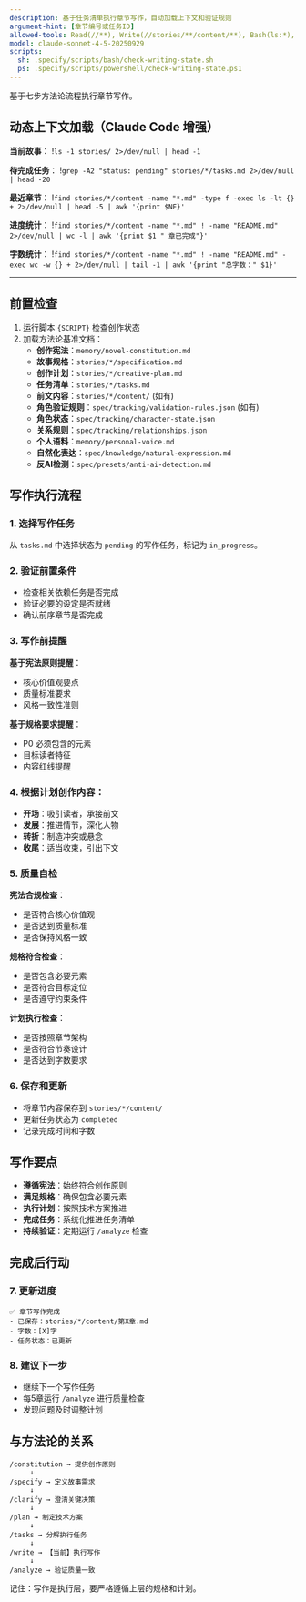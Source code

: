 ```yaml
---
description: 基于任务清单执行章节写作，自动加载上下文和验证规则
argument-hint: [章节编号或任务ID]
allowed-tools: Read(//**), Write(//stories/**/content/**), Bash(ls:*), Bash(find:*), Bash(wc:*), Bash(grep:*), Bash(*)
model: claude-sonnet-4-5-20250929
scripts:
  sh: .specify/scripts/bash/check-writing-state.sh
  ps: .specify/scripts/powershell/check-writing-state.ps1
---
```


基于七步方法论流程执行章节写作。

## 动态上下文加载（Claude Code 增强）

**当前故事**：
!`ls -1 stories/ 2>/dev/null | head -1`

**待完成任务**：
!`grep -A2 "status: pending" stories/*/tasks.md 2>/dev/null | head -20`

**最近章节**：
!`find stories/*/content -name "*.md" -type f -exec ls -lt {} + 2>/dev/null | head -5 | awk '{print $NF}'`

**进度统计**：
!`find stories/*/content -name "*.md" ! -name "README.md" 2>/dev/null | wc -l | awk '{print $1 " 章已完成"}'`

**字数统计**：
!`find stories/*/content -name "*.md" ! -name "README.md" -exec wc -w {} + 2>/dev/null | tail -1 | awk '{print "总字数：" $1}'`

---

## 前置检查

1. 运行脚本 `{SCRIPT}` 检查创作状态
2. 加载方法论基准文档：
   - **创作宪法**：`memory/novel-constitution.md`
   - **故事规格**：`stories/*/specification.md`
   - **创作计划**：`stories/*/creative-plan.md`
   - **任务清单**：`stories/*/tasks.md`
   - **前文内容**：`stories/*/content/` (如有)
   - **角色验证规则**：`spec/tracking/validation-rules.json` (如有)
   - **角色状态**：`spec/tracking/character-state.json`
   - **关系规则**：`spec/tracking/relationships.json`
   - **个人语料**：`memory/personal-voice.md`
   - **自然化表达**：`spec/knowledge/natural-expression.md`
   - **反AI检测**：`spec/presets/anti-ai-detection.md`

## 写作执行流程

### 1. 选择写作任务
从 `tasks.md` 中选择状态为 `pending` 的写作任务，标记为 `in_progress`。

### 2. 验证前置条件
- 检查相关依赖任务是否完成
- 验证必要的设定是否就绪
- 确认前序章节是否完成

### 3. 写作前提醒
**基于宪法原则提醒**：
- 核心价值观要点
- 质量标准要求
- 风格一致性准则

**基于规格要求提醒**：
- P0 必须包含的元素
- 目标读者特征
- 内容红线提醒

### 4. 根据计划创作内容：
   - **开场**：吸引读者，承接前文
   - **发展**：推进情节，深化人物
   - **转折**：制造冲突或悬念
   - **收尾**：适当收束，引出下文

### 5. 质量自检
**宪法合规检查**：
- 是否符合核心价值观
- 是否达到质量标准
- 是否保持风格一致

**规格符合检查**：
- 是否包含必要元素
- 是否符合目标定位
- 是否遵守约束条件

**计划执行检查**：
- 是否按照章节架构
- 是否符合节奏设计
- 是否达到字数要求

### 6. 保存和更新
- 将章节内容保存到 `stories/*/content/`
- 更新任务状态为 `completed`
- 记录完成时间和字数

## 写作要点

- **遵循宪法**：始终符合创作原则
- **满足规格**：确保包含必要元素
- **执行计划**：按照技术方案推进
- **完成任务**：系统化推进任务清单
- **持续验证**：定期运行 `/analyze` 检查

## 完成后行动

### 7. 更新进度
```
✅ 章节写作完成
- 已保存：stories/*/content/第X章.md
- 字数：[X]字
- 任务状态：已更新
```

### 8. 建议下一步
- 继续下一个写作任务
- 每5章运行 `/analyze` 进行质量检查
- 发现问题及时调整计划

## 与方法论的关系

```
/constitution → 提供创作原则
     ↓
/specify → 定义故事需求
     ↓
/clarify → 澄清关键决策
     ↓
/plan → 制定技术方案
     ↓
/tasks → 分解执行任务
     ↓
/write → 【当前】执行写作
     ↓
/analyze → 验证质量一致
```

记住：写作是执行层，要严格遵循上层的规格和计划。